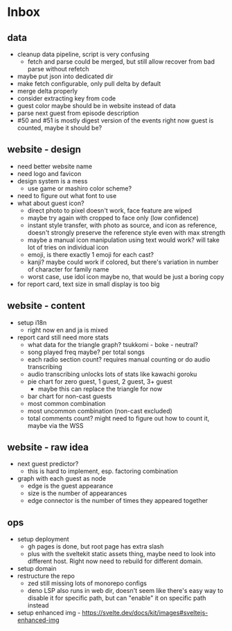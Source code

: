 # Inbox

## data

- cleanup data pipeline, script is very confusing
  - fetch and parse could be merged, but still allow recover from bad parse without refetch
- maybe put json into dedicated dir
- make fetch configurable, only pull delta by default
- merge delta properly
- consider extracting key from code
- guest color maybe should be in website instead of data
- parse next guest from episode description
- #50 and #51 is mostly digest version of the events
  right now guest is counted, maybe it should be?

## website - design

- need better website name
- need logo and favicon
- design system is a mess
  - use game or mashiro color scheme?
- need to figure out what font to use
- what about guest icon?
  - direct photo to pixel doesn't work, face feature are wiped
  - maybe try again with cropped to face only (low confidence)
  - instant style transfer, with photo as source, and icon as reference,
    doesn't strongly preserve the reference style even with max strength
  - maybe a manual icon manipulation using text would work?
    will take lot of tries on individual icon
  - emoji, is there exactly 1 emoji for each cast?
  - kanji? maybe could work if colored, but there's variation in number
    of character for family name
  - worst case, use idol icon
    maybe no, that would be just a boring copy
- for report card, text size in small display is too big


## website - content

- setup i18n
  - right now en and ja is mixed
- report card still need more stats
  - what data for the triangle graph? tsukkomi - boke - neutral?
  - song played freq maybe? per total songs
  - each radio section count? requires manual counting or do audio transcribing
  - audio transcribing unlocks lots of stats like kawachi goroku
  - pie chart for zero guest, 1 guest, 2 guest, 3+ guest
    - maybe this can replace the triangle for now
  - bar chart for non-cast guests
  - most common combination
  - most uncommon combination (non-cast excluded)
  - total comments count? might need to figure out how to count it, maybe via the WSS

## website - raw idea

- next guest predictor?
  - this is hard to implement, esp. factoring combination
- graph with each guest as node
  - edge is the guest appearance
  - size is the number of appearances
  - edge connector is the number of times they appeared together


## ops

- setup deployment
  - gh pages is done, but root page has extra slash
  - plus with the sveltekit static assets thing,
    maybe need to look into different host.
    Right now need to rebuild for different domain.
- setup domain
- restructure the repo
  - zed still missing lots of monorepo configs
  - deno LSP also runs in web dir,
    doesn't seem like there's easy way to disable it for specific path,
    but can "enable" it on specific path instead
- setup enhanced img - https://svelte.dev/docs/kit/images#sveltejs-enhanced-img
